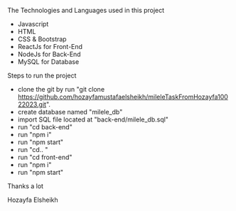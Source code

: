 The Technologies and Languages used in this project

- Javascript
- HTML
- CSS & Bootstrap
- ReactJs for Front-End
- NodeJs for Back-End
- MySQL for Database

Steps to run the project

- clone the git by run "git clone https://github.com/hozayfamustafaelsheikh/mileleTaskFromHozayfa10022023.git".
- create database named "milele_db"
- import SQL file located at "back-end/milele_db.sql"
- run "cd back-end"
- run "npm i"
- run "npm start"
- run "cd.. "
- run "cd front-end"
- run "npm i"
- run "npm start"


Thanks a lot

Hozayfa Elsheikh